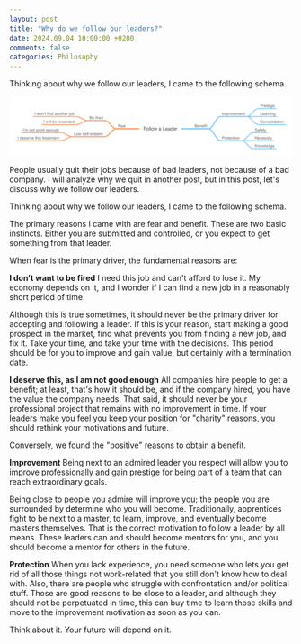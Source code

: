 ```yaml
---
layout: post
title: "Why do we follow our leaders?"
date: 2024.09.04 10:00:00 +0200
comments: false
categories: Philosophy
---
```


Thinking about why we follow our leaders, I came to the following schema.


![Schema](../assets/img/why-do-we-follow-our-leaders.png)


People usually quit their jobs because of bad leaders, not because of a bad company. I will analyze why we quit in another post, but in this post, let's discuss why we follow our leaders.

Thinking about why we follow our leaders, I came to the following schema.

The primary reasons I came with are fear and benefit. These are two basic instincts. Either you are submitted and controlled, or you expect to get something from that leader.

When fear is the primary driver, the fundamental reasons are:

**I don't want to be fired**
I need this job and can't afford to lose it. My economy depends on it, and I wonder if I can find a new job in a reasonably short period of time.

Although this is true sometimes, it should never be the primary driver for accepting and following a leader. If this is your reason, start making a good prospect in the market, find what prevents you from finding a new job, and fix it. Take your time, and take your time with the decisions. This period should be for you to improve and gain value, but certainly with a termination date.

**I deserve this, as I am not good enough**
All companies hire people to get a benefit; at least, that's how it should be, and if the company hired, you have the value the company needs. That said, it should never be your professional project that remains with no improvement in time. If your leaders make you feel you keep your position for "charity" reasons, you should rethink your motivations and future.

Conversely, we found the "positive" reasons to obtain a benefit.

**Improvement**
Being next to an admired leader you respect will allow you to improve professionally and gain prestige for being part of a team that can reach extraordinary goals.

Being close to people you admire will improve you; the people you are surrounded by determine who you will become. Traditionally, apprentices fight to be next to a master, to learn, improve, and eventually become masters themselves. That is the correct motivation to follow a leader by all means. These leaders can and should become mentors for you, and you should become a mentor for others in the future.

**Protection**
When you lack experience, you need someone who lets you get rid of all those things not work-related that you still don't know how to deal with. Also, there are people who struggle with confrontation and/or political stuff. Those are good reasons to be close to a leader, and although they should not be perpetuated in time, this can buy time to learn those skills and move to the improvement motivation as soon as you can.

Think about it. Your future will depend on it.